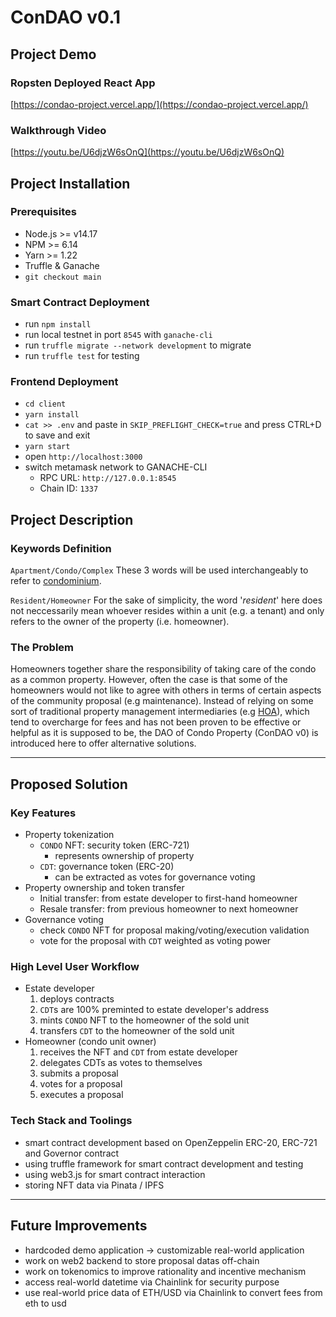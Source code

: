 # ConDAO v0.1

## Project Demo 
### Ropsten Deployed React App
[https://condao-project.vercel.app/](https://condao-project.vercel.app/)
### Walkthrough Video
[https://youtu.be/U6djzW6sOnQ](https://youtu.be/U6djzW6sOnQ)

## Project Installation
### Prerequisites
- Node.js >= v14.17
- NPM >= 6.14
- Yarn >= 1.22
- Truffle & Ganache
- `git checkout main`

### Smart Contract Deployment
- run `npm install`
- run local testnet in port `8545` with `ganache-cli`
- run `truffle migrate --network development` to migrate
- run `truffle test` for testing

### Frontend Deployment
- `cd client`
- `yarn install`
- `cat >> .env` and paste in `SKIP_PREFLIGHT_CHECK=true` and press CTRL+D to save and exit
- `yarn start`
- open `http://localhost:3000`
- switch metamask network to GANACHE-CLI
    - RPC URL: `http://127.0.0.1:8545`
    - Chain ID: `1337`

## Project Description

### Keywords Definition

`Apartment/Condo/Complex`
These 3 words will be used interchangeably to refer to [condominium](https://en.wikipedia.org/wiki/Condominium).

`Resident/Homeowner`
For the sake of simplicity, the word '*resident*' here does not neccessarily mean whoever resides within a unit (e.g. a tenant) and only refers to the owner of the property (i.e. homeowner).

### The Problem

Homeowners together share the responsibility of taking care of the condo as a common property. However, often the case is that some of the homeowners would not like to agree with others in terms of certain aspects of the community proposal (e.g maintenance). Instead of relying on some sort of traditional property management intermediaries (e.g [HOA](https://en.wikipedia.org/wiki/Homeowner_association)), which tend to overcharge for fees and has not been proven to be effective or helpful as it is supposed to be, the DAO of Condo Property (ConDAO v0) is introduced here to offer alternative solutions.

---

## Proposed Solution

### Key Features

- Property tokenization
    - `CONDO` NFT: security token (ERC-721)
        - represents ownership of property 
    - `CDT`: governance token (ERC-20)
        - can be extracted as votes for governance voting 
- Property ownership and token transfer
    - Initial transfer: from estate developer to first-hand homeowner
    - Resale transfer: from previous homeowner to next homeowner
- Governance voting
    - check `CONDO` NFT for proposal making/voting/execution validation
    - vote for the proposal with `CDT` weighted as voting power

### High Level User Workflow

- Estate developer
    1. deploys contracts
    2. `CDT`s are 100% preminted to estate developer's address
    3. mints `CONDO` NFT to the homeowner of the sold unit
    4. transfers `CDT` to the homeowner of the sold unit
- Homeowner (condo unit owner)
    1. receives the NFT and `CDT` from estate developer
    2. delegates CDTs as votes to themselves
    3. submits a proposal
    4. votes for a proposal
    5. executes a proposal

### Tech Stack and Toolings

- smart contract development based on OpenZeppelin ERC-20, ERC-721 and Governor contract
- using truffle framework for smart contract development and testing
- using web3.js for smart contract interaction
- storing NFT data via Pinata / IPFS

---

## Future Improvements

- hardcoded demo application -> customizable real-world application
- work on web2 backend to store proposal datas off-chain
- work on tokenomics to improve rationality and incentive mechanism
- access real-world datetime via Chainlink for security purpose
- use real-world price data of ETH/USD via Chainlink to convert fees from eth to usd